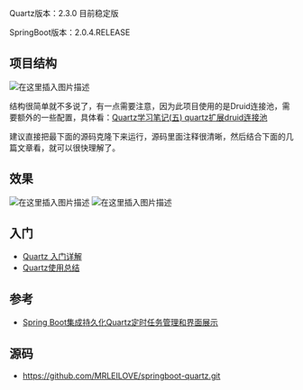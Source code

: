 
Quartz版本：2.3.0 目前稳定版

SpringBoot版本：2.0.4.RELEASE

## 项目结构
![在这里插入图片描述](https://img-blog.csdnimg.cn/20190519160030501.?x-oss-process=image/watermark,type_ZmFuZ3poZW5naGVpdGk,shadow_10,text_aHR0cHM6Ly9ibG9nLmNzZG4ubmV0L3FxXzM0ODQ1Mzk0,size_16,color_FFFFFF,t_70)

结构很简单就不多说了，有一点需要注意，因为此项目使用的是Druid连接池，需要额外的一些配置，具体看：[Quartz学习笔记(五) quartz扩展druid连接池](https://www.cnblogs.com/zouhao510/p/5313600.html)

建议直接把最下面的源码克隆下来运行，源码里面注释很清晰，然后结合下面的几篇文章看，就可以很快理解了。

## 效果
![在这里插入图片描述](https://img-blog.csdnimg.cn/20190519155849405.?x-oss-process=image/watermark,type_ZmFuZ3poZW5naGVpdGk,shadow_10,text_aHR0cHM6Ly9ibG9nLmNzZG4ubmV0L3FxXzM0ODQ1Mzk0,size_16,color_FFFFFF,t_70)
![在这里插入图片描述](https://img-blog.csdnimg.cn/2019051915583542.?x-oss-process=image/watermark,type_ZmFuZ3poZW5naGVpdGk,shadow_10,text_aHR0cHM6Ly9ibG9nLmNzZG4ubmV0L3FxXzM0ODQ1Mzk0,size_16,color_FFFFFF,t_70)

## 入门
- [Quartz 入门详解](http://www.importnew.com/22890.html)
- [Quartz使用总结](https://www.cnblogs.com/drift-ice/p/3817269.html)

## 参考
- [Spring Boot集成持久化Quartz定时任务管理和界面展示](https://www.cnblogs.com/dekevin/p/8716596.html)

## 源码

 - https://github.com/MRLEILOVE/springboot-quartz.git
